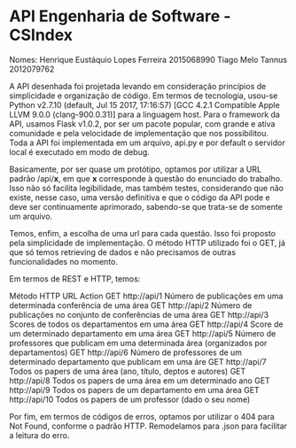 # API Engenharia de Software - CSIndex

Nomes: 
Henrique Eustáquio Lopes Ferreira     2015068990
Tiago Melo Tannus                     2012079762

A API desenhada foi projetada levando em consideração princípios de simplicidade e organização de código. Em termos de tecnologia, usou-se Python v2.7.10 (default, Jul 15 2017, 17:16:57) [GCC 4.2.1 Compatible Apple LLVM 9.0.0 (clang-900.0.31)] para a linguagem host. Para o framework da API, usamos Flask v1.0.2, por ser um pacote popular, com grande e ativa comunidade e pela velocidade de implementação que nos possibilitou. Toda a API foi implementada em um arquivo, api.py e por default o servidor local é executado em modo de debug.

Basicamente, por ser quase um protótipo, optamos por utilizar a URL padrão /api/__x__, em que __x__ corresponde à questão do enunciado do trabalho. Isso não só facilita legibilidade, mas também testes, considerando que não existe, nesse caso, uma versão definitiva e que o código da API pode e deve ser continuamente aprimorado, sabendo-se que trata-se de somente um arquivo.

Temos, enfim, a escolha de uma url para cada questão. Isso foi proposto pela simplicidade de implementação. O método HTTP utilizado foi o GET, já que só temos retrieving de dados e não precisamos de outras funcionalidades no momento.

Em termos de REST e HTTP, temos:


Método HTTP         URL                   Action
GET                 http://api/1          Número de publicações em uma determinada conferência de uma área
GET                 http://api/2          Número de publicações no conjunto de conferências de uma área
GET                 http://api/3          Scores de todos os departamentos em uma área
GET                 http://api/4          Score de um determinado departamento em uma área
GET                 http://api/5          Número de professores que publicam em uma determinada área (organizados por departamentos)
GET                 http://api/6          Número de professores de um determinado departamento que publicam em uma áre
GET                 http://api/7          Todos os papers de uma área (ano, título, deptos e autores)
GET                 http://api/8          Todos os papers de uma área em um determinado ano
GET                 http://api/9          Todos os papers de um departamento em uma área
GET                 http://api/10         Todos os papers de um professor (dado o seu nome)

Por fim, em termos de códigos de erros, optamos por utilizar o 404 para Not Found, conforme o padrão HTTP. Remodelamos para .json para facilitar a leitura do erro.
